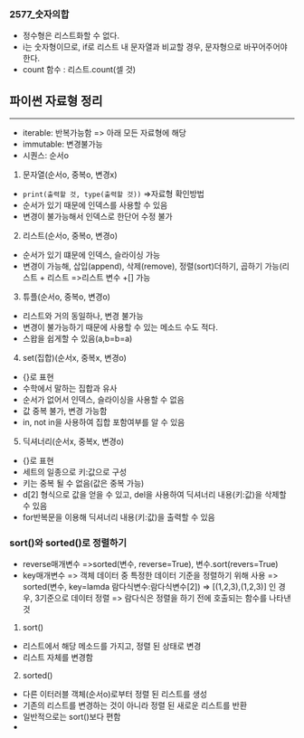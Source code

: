 ### 2577_숫자의합 
* 정수형은 리스트화할 수 없다. 
* i는 숫자형이므로, if로 리스트 내 문자열과 비교할 경우, 문자형으로 바꾸어주어야 한다. 
* count 함수 : 리스트.count(셀 것)

## 파이썬 자료형 정리
---
* iterable: 반복가능함 => 아래 모든 자료형에 해당
* immutable: 변경불가능
* 시퀀스: 순서o

1. 문자열(순서o, 중복o, 변경x)
* `print(출력할 것, type(출력할 것))` =>자료형 확인방법
* 순서가 있기 때문에 인덱스를 사용할 수 있음
* 변경이 불가능해서 인덱스로 한단어 수정 불가

2. 리스트(순서o, 중복o, 변경o)
* 순서가 있기 떄문에 인덱스, 슬라이싱 가능
* 변경이 가능해, 삽입(append), 삭제(remove), 정렬(sort)더하기, 곱하기 가능(리스트 + 리스트 =>리스트 변수 +[] 가능

3. 튜플(순서o, 중복o, 변경o)
* 리스트와 거의 동일하나, 변경 불가능
* 변경이 불가능하기 때문에 사용할 수 있는 메소드 수도 적다.
* 스왑을 쉽게할 수 있음(a,b=b=a)

4. set(집합)(순서x, 중복x, 변경o)
* {}로 표현
* 수학에서 말하는 집합과 유사
* 순서가 없어서 인덱스, 슬라이싱을 사용할 수 없음
* 값 중복 불가, 변경 가능함
* in, not in을 사용하여 집합 포함여부를 알 수 있음

5. 딕셔너리(순서x, 중복x, 변경o)
* {}로 표현
* 세트의 일종으로 키:값으로 구성
* 키는 중복 될 수 없음(값은 중복 가능)
* d[2] 형식으로 값을 얻을 수 있고, del을 사용하여 딕셔너리 내용(키:값)을 삭제할 수 있음
* for반복문을 이용해 딕셔너리 내용(키:값)을 출력할 수 있음

### sort()와 sorted()로 정렬하기
* reverse매개변수 =>sorted(변수, reverse=True), 변수.sort(revers=True)
* key매개변수 => 객체 데이터 중 특정한 데이터 기준을 정렬하기 위해 사용
=> sorted(변수, key=lamda 람다식변수:람다식변수[2])
=> [(1,2,3),(1,2,3)] 인 경우, 3기준으로 데이터 정렬
=> 람다식은 정렬을 하기 전에 호출되는 함수를 나타낸 것
1. sort()
* 리스트에서 해당 메소드를 가지고, 정렬 된 상태로 변경
* 리스트 자체를 변경함

2. sorted()
* 다른 이터러블 객체(순서o)로부터 정렬 된 리스트를 생성
* 기존의 리스트를 변경하는 것이 아니라 정렬 된 새로운 리스트를 반환
* 일반적으로는 sort()보다 편함
* 
